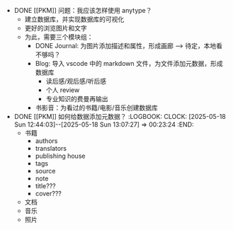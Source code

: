 - DONE [[PKM]] 问题：我应该怎样使用 anytype？
	- 建立数据库，并实现数据库的可视化
	- 更好的浏览图片和文字
	- 为此，需要三个模块组：
		- DONE Journal: 为图片添加描述和属性，形成画廊 --> 待定，本地看不够吗？
		- Blog: 导入 vscode 中的 markdown 文件，为文件添加元数据，形成数据库
			- 读后感/观后感/听后感
			- 个人 review
			- 专业知识的费曼再输出
		- 书影音：为看过的书籍/电影/音乐创建数据库
- DONE [[PKM]] 如何给数据添加元数据？
  :LOGBOOK:
  CLOCK: [2025-05-18 Sun 12:44:03]--[2025-05-18 Sun 13:07:27] =>  00:23:24
  :END:
	- 书籍
		- authors
		- translators
		- publishing house
		- tags
		- source
		- note
		- title???
		- cover???
	- 文档
	- 音乐
	- 照片